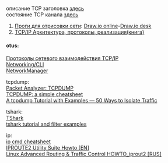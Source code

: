описание TCP заголовка [здесь](https://networkguru.ru/protokol-transportnogo-urovnia-tcp-chto-nuzhno-znat/)  
состояние TCP канала [здесь](https://it.wikireading.ru/12810)  


1. [Проги для отрисовки сети](http://blog.netskills.ru/2018/09/chem-risovat-shemu-sety.html): [Draw.io online](https://app.diagrams.net/)-[Draw.io desk](https://github.com/jgraph/drawio-desktop/releases/tag/v13.0.1)  
2. [TCP/IP Архитектура, протоколы, реализация(книга)](https://it.wikireading.ru/12404)  

#### otus:  
[Протоколы сетевого взаимодействия TCP/IP](https://www.opennet.ru/docs/RUS/tcpip/)  
[Networking/CLI](https://fedoraproject.org/wiki/Networking/CLI)  
[NetworkManager](https://www.hogarthuk.com/?q=node/8)   

tcpdump:  
[Packet Analyzer: TCPDUMP](https://www.thegeekstuff.com/2010/08/tcpdump-command-examples)  
[TCPDUMP: a simple cheatsheet](https://www.andreafortuna.org/2018/07/18/tcpdump-a-simple-cheatsheet/)  
[A tcpdump Tutorial with Examples — 50 Ways to Isolate Traffic](https://danielmiessler.com/study/tcpdump/)  

tshark:  
[TShark](https://www.wireshark.org/docs/man-pages/tshark.html)  
[tshark tutorial and filter examples](https://hackertarget.com/tshark-tutorial-and-filter-examples/)  

ip:  
[ip cmd cheatsheet](https://access.redhat.com/sites/default/files/attachments/rh_ip_command_cheatsheet_1214_jcs_print.pdf)  
[IPROUTE2 Utility Suite Howto [EN]](http://policyrouting.org/iproute2-toc.html)  
[Linux Advanced Routing & Traffic Control HOWTO_iprout2 [RUS]](https://www.opennet.ru/docs/RUS/LARTC/)  
